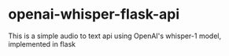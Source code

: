 # openai-whisper-flask-api
This is a simple audio to text api using OpenAI's whisper-1 model, implemented in flask
